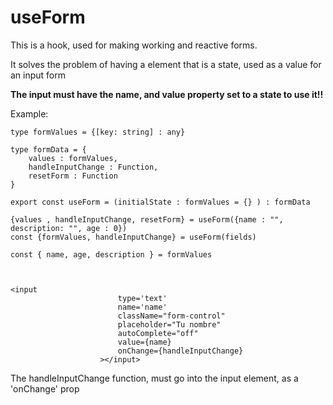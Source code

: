 # useForm

This is a hook, used for making working and reactive forms.

It solves the problem of having a element that is a state, used as a value for an input form

**The input must have the name, and value property set to a state to use it!!**

Example:

```
type formValues = {[key: string] : any}

type formData = {
    values : formValues, 
    handleInputChange : Function, 
    resetForm : Function
}

export const useForm = (initialState : formValues = {} ) : formData

{values , handleInputChange, resetForm} = useForm({name : "", description: "", age : 0})
const {formValues, handleInputChange} = useForm(fields)

const { name, age, description } = formValues



<input
                        type='text'
                        name='name'
                        className="form-control"
                        placeholder="Tu nombre"
                        autoComplete="off"
                        value={name}
                        onChange={handleInputChange}
                    ></input>
```

The handleInputChange function, must go into the input element, as a 'onChange' prop
